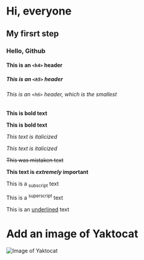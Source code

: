 # Hi, everyone
## My firsrt step 
### Hello, Github
#### This is an `<h4>` header
##### This is an `<h5>` header
###### This is an `<h6>` header, which is the smallest

__This is bold text__ 

**This is bold text**

_This text is italicized_

*This text is italicized*

~~This was mistaken text~~

**This text is _extremely_ important**

This is a <sub>subscript</sub> text

This is a <sup>superscript</sup> text

This is an <ins>underlined</ins> text

# Add an image of Yaktocat

![Image of Yaktocat](https://octodex.github.com/images/yaktocat.png)
